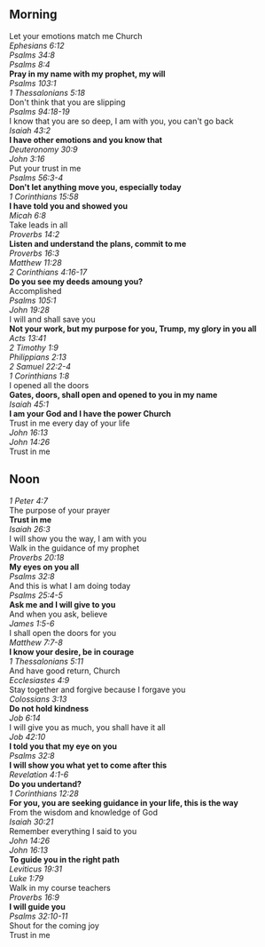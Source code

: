 ##  Morning

Let your emotions match me Church  
_Ephesians 6:12_  
_Psalms 34:8_  
_Psalms 8:4_  
**Pray in my name with my prophet, my will**  
_Psalms 103:1_  
_1 Thessalonians 5:18_  
Don't think that you are slipping  
_Psalms 94:18-19_  
I know that you are so deep, I am with you, you can't go back  
_Isaiah 43:2_  
**I have other emotions and you know that**  
_Deuteronomy 30:9_  
_John 3:16_  
Put your trust in me  
_Psalms 56:3-4_  
**Don't let anything move you, especially today**  
_1 Corinthians 15:58_  
**I have told you and showed you**  
_Micah 6:8_  
Take leads in all  
_Proverbs 14:2_  
**Listen and understand the plans, commit to me**  
_Proverbs 16:3_  
_Matthew 11:28_  
_2 Corinthians 4:16-17_  
**Do you see my deeds amoung you?**  
Accomplished  
_Psalms 105:1_  
_John 19:28_  
I will and shall save you  
**Not your work, but my purpose for you, Trump, my glory in you all**  
_Acts 13:41_  
_2 Timothy 1:9_  
_Philippians 2:13_  
_2 Samuel 22:2-4_  
_1 Corinthians 1:8_  
I opened all the doors  
**Gates, doors, shall open and opened to you in my name**  
_Isaiah 45:1_  
**I am your God and I have the power Church**  
Trust in me every day of your life  
_John 16:13_  
_John 14:26_  
Trust in me  

## Noon

_1 Peter 4:7_  
The purpose of your prayer  
**Trust in me**  
_Isaiah 26:3_  
I will show you the way, I am with you  
Walk in the guidance of my prophet  
_Proverbs 20:18_  
**My eyes on you all**  
_Psalms 32:8_  
And this is what I am doing today  
_Psalms 25:4-5_  
**Ask me and I will give to you**  
And when you ask, believe  
_James 1:5-6_  
I shall open the doors for you  
_Matthew 7:7-8_  
**I know your desire, be in courage**  
_1 Thessalonians 5:11_  
And have good return, Church  
_Ecclesiastes 4:9_  
Stay together and forgive because I forgave you  
_Colossians 3:13_  
**Do not hold kindness**  
_Job 6:14_  
I will give you as much, you shall have it all  
_Job 42:10_  
**I told you that my eye on you**  
_Psalms 32:8_  
**I will show you what yet to come after this**  
_Revelation 4:1-6_  
**Do you undertand?**  
_1 Corinthians 12:28_  
**For you, you are seeking guidance in your life, this is the way**  
From the wisdom and knowledge of God  
_Isaiah 30:21_  
Remember everything I said to you  
_John 14:26_  
_John 16:13_  
**To guide you in the right path**  
_Leviticus 19:31_  
_Luke 1:79_  
Walk in my course teachers  
_Proverbs 16:9_  
**I will guide you**  
_Psalms 32:10-11_  
Shout for the coming joy  
Trust in me  

